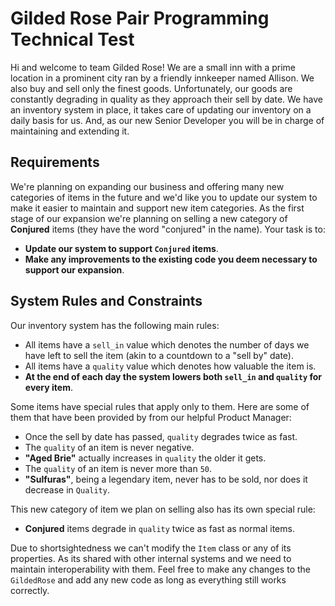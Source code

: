 # Gilded Rose Pair Programming Technical Test
Hi and welcome to team Gilded Rose! We are a small inn with a prime location in a prominent city ran by a friendly innkeeper named Allison.
We also buy and sell only the finest goods. Unfortunately, our goods are constantly degrading in quality as they approach their sell by date. 
We have an inventory system in place, it takes care of updating our inventory on a daily basis for us. And, as our new Senior Developer you will be in charge of maintaining and extending it.  

## Requirements
We're planning on expanding our business and offering many new categories of items in the future and we'd like you to update our system to make it easier to maintain and support new item categories.
As the first stage of our expansion we're planning on selling a new category of **Conjured** items (they have the word "conjured" in the name).
Your task is to:
- **Update our system to support `Conjured` items**.
- **Make any improvements to the existing code you deem necessary to support our expansion**.  

## System Rules and Constraints
Our inventory system has the following main rules:
- All items have a `sell_in` value which denotes the number of days we have left to sell the item (akin to a countdown to a "sell by" date).
- All items have a `quality` value which denotes how valuable the item is.
- **At the end of each day the system lowers both `sell_in` and `quality` for every item**.  

Some items have special rules that apply only to them. Here are some of them that have been provided by from our helpful Product Manager:
- Once the sell by date has passed, `quality` degrades twice as fast.
- The `quality` of an item is never negative.
- **"Aged Brie"** actually increases in `quality` the older it gets.
- The `quality` of an item is never more than `50`.
- **"Sulfuras"**, being a legendary item, never has to be sold, nor does it decrease in `Quality`.  

This new category of item we plan on selling also has its own special rule:
- **Conjured** items degrade in `quality` twice as fast as normal items.  

Due to shortsightedness we can't modify the `Item` class or any of its properties. As its shared with other internal systems and we need to maintain interoperability with them.
Feel free to make any changes to the `GildedRose` and add any new code as long as everything still works correctly.
